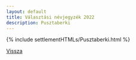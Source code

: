 ```yaml
---
layout: default
title: Választási névjegyzék 2022
description: Pusztaberki
---
```


{% include settlementHTMLs/Pusztaberki.html %}

[Vissza](../)